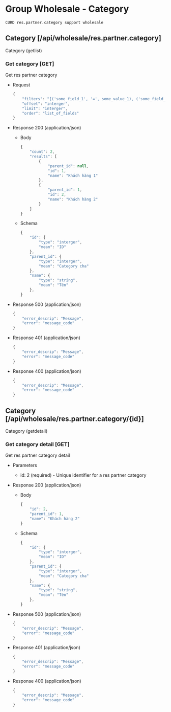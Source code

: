 # Group Wholesale - Category
	CURD res.partner.category support wholesale

## Category [/api/wholesale/res.partner.category]
Category (getlist)

### Get category [GET]
Get res partner category

+ Request
	```js
	{
		"filters": "[('some_field_1', '=', some_value_1), ('some_field_2', '!=', some_value_2)]",
		"offset": "interger",
		"limit": "interger",
		"order": "list_of_fields"
	}
	```

+ Response 200 (application/json)
	+ Body
		```js
		{
			"count": 2,
			"results": [
				{
					"parent_id": null,
					"id": 1,
					"name": "Khách hàng 1"
				},
				{
					"parent_id": 1,
					"id": 2,
					"name": "Khách hàng 2"
				}
			]
		}
		```
	+ Schema
		```js
		{
			"id": {
				"type": "interger",
				"mean": "ID"
			},
			"parent_id": {
				"type": "interger",
				"mean": "Category cha"
			},
			"name": {
				"type": "string",
				"mean": "Tên"
			},
		}
		```

+ Response 500 (application/json)

	```js
	{
		"error_descrip": "Message",
		"error": "message_code"
	}
	```

+ Response 401 (application/json)

	```js
	{
		"error_descrip": "Message",
		"error": "message_code"
	}
	```

+ Response 400 (application/json)

	```js
	{
		"error_descrip": "Message",
		"error": "message_code"
	}
	```

## Category [/api/wholesale/res.partner.category/{id}]
Category (getdetail)

### Get category detail [GET]
Get res partner category detail

+ Parameters
	+ id: 2 (required) - Unique identifier for a res partner category

+ Response 200 (application/json)
	+ Body
		```js
		{
			"id": 2,
			"parent_id": 1,
			"name": "Khách hàng 2"
		}
		```
	+ Schema
		```js
		{
			"id": {
				"type": "interger",
				"mean": "ID"
			},
			"parent_id": {
				"type": "interger",
				"mean": "Category cha"
			},
			"name": {
				"type": "string",
				"mean": "Tên"
			},
		}
		```

+ Response 500 (application/json)

	```js
	{
		"error_descrip": "Message",
		"error": "message_code"
	}
	```

+ Response 401 (application/json)

	```js
	{
		"error_descrip": "Message",
		"error": "message_code"
	}
	```

+ Response 400 (application/json)

	```js
	{
		"error_descrip": "Message",
		"error": "message_code"
	}
	```
